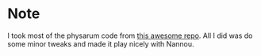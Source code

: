 # Note 
I took most of the physarum code from  [this awesome repo](https://github.com/mindv0rtex/physarum). 
All I did was do some minor tweaks and made it play nicely with Nannou. 
